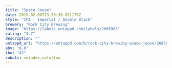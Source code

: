 ```yaml
---
title: "Space Joose"
date: 2019-02-08T13:56:39.851176Z
style: "IPA - Imperial / Double Black"
brewery: "Rock City Brewing"
image: "https://labels.untappd.com/labels/2605985"
rating: "3.7"
description: ""
untappd_url: "https://untappd.com/b/rock-city-brewing-space-joose/2605985"
abv: "8.0"
ibu: "42"
robots: noindex,nofollow
---
```

